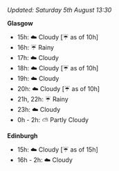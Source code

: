 *Updated: Saturday 5th August 13:30*

**Glasgow**

* 15h: :cloud: Cloudy [:umbrella: as of 10h]
* 16h: :umbrella: Rainy
* 17h: :cloud: Cloudy
* 18h: :cloud: Cloudy [:umbrella: as of 10h]
* 19h: :cloud: Cloudy
* 20h: :cloud: Cloudy [:umbrella: as of 10h]
* 21h, 22h: :umbrella: Rainy
* 23h: :cloud: Cloudy
* 0h - 2h: :partly_sunny: Partly Cloudy

**Edinburgh**

* 15h: :cloud: Cloudy [:umbrella: as of 15h]
* 16h - 2h: :cloud: Cloudy
